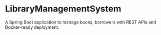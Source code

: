 # LibraryManagementSystem
A Spring Boot application to manage books, borrowers with REST APIs and Docker-ready deployment.
